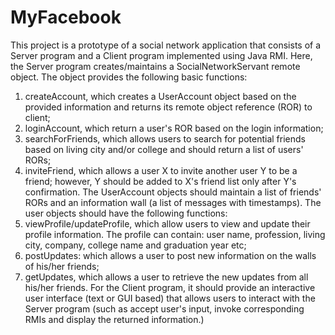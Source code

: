 MyFacebook
=========

This project is a prototype of a social network application that consists of a Server program and a Client program implemented using Java RMI. Here, the Server program creates/maintains a SocialNetworkServant remote object. The object provides the following basic functions:
1. createAccount, which creates a UserAccount object based on the provided information and returns its remote object reference (ROR) to client;
2. loginAccount, which return a user's ROR based on the login information; 
3. searchForFriends, which allows users to search for potential friends based on living city and/or college and should return a list of users' RORs; 
4. inviteFriend, which allows a user X to invite another user Y to be a friend; however, Y should be added to X's friend list only after Y's confirmation. The UserAccount objects should maintain a list of friends' RORs and an information wall (a list of messages with timestamps). The user objects should have the following functions:
1. viewProfile/updateProfile, which allow users to view and update their profile information. The profile can contain: user name, profession, living city, company, college name and graduation year etc; 
2. postUpdates: which allows a user to post new information on the walls of his/her friends; 
3. getUpdates, which allows a user to retrieve the new updates from all his/her friends. For the Client program, it should provide an interactive user interface (text or GUI based) that allows users to interact with the Server program (such as accept user's input, invoke corresponding RMIs and display the returned information.)
